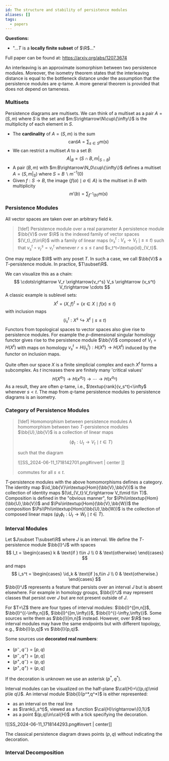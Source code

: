 ```yaml
---
id: The structure and stability of persistence modules
aliases: []
tags:
  - papers
---
```


**Questions:**
- "...$T$ is a **locally finite subset** of $\R$..."

Full paper can be found at: https://arxiv.org/abs/1207.3674

An interleaving is an approximate isomorphism between two persistence modules. Moreover, the isometry theorem states that the interleaving distance is equal to the bottleneck distance under the assumption that the persistence modules are $q$-tame. A more general theorem is provided that does not depend on tameness.

### Multisets

Persistence diagrams are multisets. We can think of a multiset as a pair $A=(S,m)$ where $S$ is the set and $m:S\rightarrow\N\cup\{\infty\}$ is the multiplicity of each element in $S$.

- The **cardinality** of $A=(S,m)$ is the sum
$$
    \text{card}A = \sum_{s\in S}m(s)
$$
- We can restrict a multiset $A$ to a set $B$:
$$
    A|_B = (S\cap B, m|_{S\cap B})
$$
- A pair $(B,m)$ with $m:B\rightarrow\N_0\cup\{\infty\}$ defines a multiset $A=(S,m|_S)$ where $S=B\backslash m^{-1}(0)$
- Given $f:S\rightarrow B$, the image $\{f(a)\mid a\in A\}$ is the multiset in $B$ with multiplicity
$$
    m'(b) = \sum_{f^{-1}(b)}m(s)
$$

### Persistence Modules

All vector spaces are taken over an arbitrary field $k$.

> [!def] Persistence module over a real parameter
> A persistence module $\bb{V}$ over $\R$ is the indexed family of vector spaces $(V_t)_{t\in\R}$ with a family of linear maps $(v_s^t:V_s\rightarrow V_t\mid s\le t)$ such that $v_s^t\circ v_r^s = v_r^t$ whenever $r\le s\le t$ and $v_t^t=\textup{id}_{V_t}$.

One may replace $\R$ with any poset $T$. In such a case, we call $\bb{V}$ a $T$-persistence module. In practice, $T\subset\R$.

We can visualize this as a chain:
$$
    \cdots\rightarrow V_r \xrightarrow{v_r^s} V_s \xrightarrow {v_s^t} V_t\rightarrow \cdots
$$
A classic example is sublevel sets:
$$
    X^t = (X,f)^t = \{x\in X\mid f(x)\le t\}
$$
with inclusion maps
$$
    (i_s^t:X^s\hookrightarrow X^t\mid s\le t)
$$
Functors from topological spaces to vector spaces also give rise to persistence modules. For example the $p$-dimensional singular homology functor gives rise to the persistence module $\bb{V}$ composed of $V_t=H(X^t)$ with maps on homology $v_s^t=H(i_s^t):H(X^s)\rightarrow H(X^t)$ induced by the functor on inclusion maps.

Quite often our space $X$ is a finite simplicial complex and each $X^t$ forms a subcomplex. As $t$ increases there are finitely many 'critical values'
$$
    H(X^{a_1}) \rightarrow H(x^{a_2})\rightarrow\cdots\rightarrow H(x^{a_n})
$$
As a result, they are often $q$-tame, i.e., $\textup{rank}(v_s^t)<\infty$ whenever $s< t$. The map from $q$-tame persistence modules to persistence diagrams is an isometry.

### Category of Persistence Modules

> [!def] Homomorphism between persistence modules
> A homomorphism between two $T$-persistence modules $\bb{U},\bb{V}$ is a collection of linear maps
>
> $$ (\phi_t:U_t\rightarrow V_t\mid t\in T) $$
>
> such that the diagram
>
> ![[SS_2024-06-11_1718142701.png#invert | center ]]
>
> commutes for all $s\le t$.

$T$-persistence modules with the above homomorphisms defines a category. The identity map $\id_\bb{V}\in\textup{Hom}(\bb{V},\bb{V})$ is the collection of identity maps $(\id_{V_t}:V_t\rightarrow V_t\mid t\in T)$. Composition is defined in the "obvious manner", for $\Phi\in\textup{Hom}(\bb{U},\bb{V})$ and $\Psi\in\textup{Hom}(\bb{V},\bb{W})$ the composition $\Psi\Phi\in\textup{Hom}(\bb{U},\bb{W})$ is the collection of composed linear maps $(\psi_t\phi_t:U_t\rightarrow W_t\mid t\in T)$.

### Interval Modules

Let $J\subset T\subset\R$ where $J$ is an interval. We define the $T$-persistence module $\bb{I}^J$ with spaces
$$
    I_t = \begin{cases}
        k & \text{if } t\in J \\
        0 & \text{otherwise}
    \end{cases}
$$
and maps
$$
    i_s^t = \begin{cases}
        \id_k & \text{if }s,t\in J \\
        0 & \text{otherwise.}
    \end{cases}
$$
$\bb{I}^J$ represents a feature that persists over an interval $J$ but is absent elsewhere. For example in homology groups, $\bb{I}^J$ may represent classes that persist over $J$ but are not present outside of $J$.

For $T=\Z$ there are four types of interval modules: $\bb{I}^{[m,n]}$, $\bb{I}^{(-\infty,n]}$, $\bb{I}^{[m,\infty)}$, $\bb{I}^{(-\infty,\infty)}$. Some sources write them as $\bb{I}[m,n]$ instead. However, over $\R$ two interval modules may have the same endpoints but with different topology, e.g., $\bb{I}(p,q]$ vs $\bb{I}(p,q)$.

Some sources use **decorated real numbers**:
- $(p^-,q^-) = [p,q)$
- $(p^-,q^+) = [p,q]$
- $(p^+,q^-) = (p,q)$
- $(p^+,q^+) = (p,q]$

If the decoration is unknown we use an asterisk $(p^*,q^*)$.

Interval modules can be visualized on the half-plane $\cal{H}=\{(p,q)\mid p\le q\}$.
An interval module $\bb{I}(p^*,q^*)$ is either represented:
- as an interval on the real line
- as $\rank(i_s^t)$, viewed as a function $\cal{H}\rightarrow\{0,1\}$
- as a point $(p,q)\in\cal{H}$ with a tick specifying the decoration.

![[SS_2024-06-11_1718144293.png#invert | center]]

The classical persistence diagram draws points $(p,q)$ without indicating the decoration.

### Interval Decomposition

